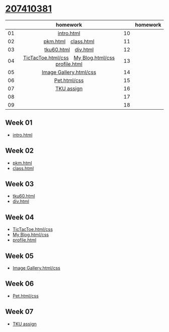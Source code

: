 # [207410381](https://snow1413.github.io/207410381/)
||homework||homework|
|:-:|:-:|:-:|:-:|
|01|[intro.html](https://snow1413.github.io/207410381/Week-01/intro.html)|10|
|02|[pkm.html](https://snow1413.github.io/207410381/Week-02/pkm.html)　[class.html](https://snow1413.github.io/207410381/Week-02/class.html)|11|
03|[tku60.html](https://snow1413.github.io/207410381/Week-03/tku60.html)　[div.html](https://snow1413.github.io/207410381/Week-03/div.html)|12|
04|[TicTacToe.html/css](https://snow1413.github.io/207410381/Week-04/ttt.html)　[My Blog.html/css](https://snow1413.github.io/207410381/Week-04/blog.html)　[profile.html](https://snow1413.github.io/207410381/Week-04/profile.html)|13|
05|[Image Gallery.html/css](https://snow1413.github.io/207410381/Week-05/imagegallery.html)|14|
06|[Pet.html/css](https://snow1413.github.io/207410381/Week-06/Pet/index.html)|15|
07|[TKU assign](https://snow1413.github.io/207410381/Week-07/tkuassign.html)|16|
08||17|
09||18|

## Week 01
* [intro.html](https://snow1413.github.io/207410381/Week-01/intro.html)

## Week 02
* [pkm.html](https://snow1413.github.io/207410381/Week-02/pkm.html)
* [class.html](https://snow1413.github.io/207410381/Week-02/class.html)

## Week 03
* [tku60.html](https://snow1413.github.io/207410381/Week-03/tku60.html)
* [div.html](https://snow1413.github.io/207410381/Week-03/div.html)

## Week 04
* [TicTacToe.html/css](https://snow1413.github.io/207410381/Week-04/ttt.html)
* [My Blog.html/css](https://snow1413.github.io/207410381/Week-04/blog.html)
* [profile.html](https://snow1413.github.io/207410381/Week-04/profile.html)
## Week 05
* [Image Gallery.html/css](https://snow1413.github.io/207410381/Week-05/imagegallery.html)
## Week 06
* [Pet.html/css](https://snow1413.github.io/207410381/Week-06/Pet/index.html)
## Week 07
* [TKU assign](https://snow1413.github.io/207410381/Week-07/tkuassign.html)
<!--stackedit_data:
eyJoaXN0b3J5IjpbLTMyMDM5MDU3NSwtMTcxMTYxOTA4NywxOT
EwMzMzMDExLDQ3MjUxNDc0OSwxNjc1ODU3NzIxLDIxOTQwNzYx
MSwxNjIzMjUyNTQ2LC0yMDI4NjQ1Njk2LDM2OTg3MTE4MiwtMT
I3NjU0OTU5NiwxOTA0NjY1Mjc1LDIwNDU2Nzk5MTMsMTkwNDY2
NTI3NV19
-->